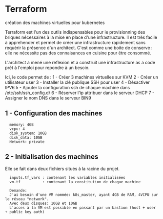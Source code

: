 # Terraform
création des machines virtuelles pour kubernetes

Terraform est l'un des outils indispensables pour le provisionning des briques nécessaires à la mise en place d'une infrastructure. Il est très facile à apprehender et permet de créer une infrastructure rapidement sans requérir la présence d'un architect. C'est comme une boite de conserve : elle ne nécessite pas des connaisances en cuisine pour être consommé.

L'architect a mené une reflexion et a construit une infrastructure as a code prêt à l'emploi pour repondre à un besoin.

Ici, le code permet de :
1 - Créer 3 machines virtuelles sur KVM
2 - Créer un utilisateur user
3 - Installer la clé publique SSH pour user
4 - Désactiver IPV6
5 - Ajouter la configuration ssh de chaque machine dans /etc/ssh/ssh_config.d/
6 - Réserver l'ip attribuer dans le serveur DHCP
7 - Assigner le nom DNS dans le serveur BIN9

## 1 - Configuration des machines
      memory: 4GB
      vcpu: 4
      disk_system: 10GB
      disk_data: 10GB
      Network: private
## 2 - Initialisation des machines
Elle se fait dans deux fichiers situés à la racine du projet.

      inputs.tf_vars : contenant les variables initialisées
      vm.tf          : contenant la constitution de chaque machine

      Demande:
      J'ai besoin d'une VM nommée: k8s_master, ayant 4GB de RAM, 4VCPU sur le réseau "network".
      Avec deux disques: 10GB et 10GB
      L'acces à la VM est possible en passant par un bastion (host + user + public key auth)
 
      
            
      
  



